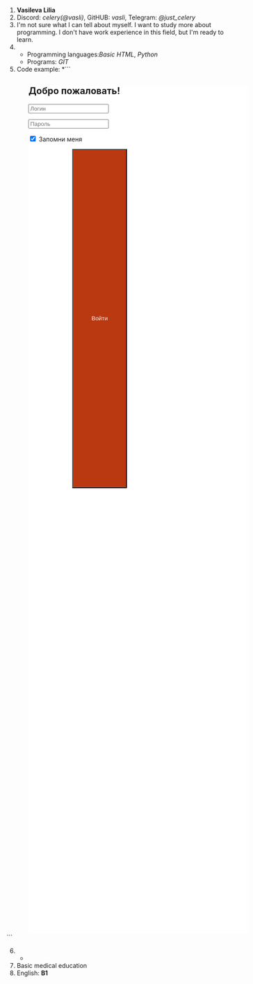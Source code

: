 1. **Vasileva Lilia**
2. Discord: *celery(@vasli)*, GitHUB: *vasli*, Telegram: *@just_celery*
3. I'm not sure what I can tell about myself. I want to study more about programming. I don't have work experience in this field, but I'm ready to learn. 
4. * Programming languages:*Basic  HTML*, *Python*
    * Programs: *GIT*
5. Code example:
*```<!DOCTYPE html>
<html>
    <head>
        <meta charset="UTF-8">
        <title>Форма для входа</title>
        <style>
           .vhod {
            background-color: rgb(187, 57, 17);
            color: rgb(245, 243, 238);
            width: 25% ;
            height: 20%;
            position: relative;
            left: 20%;
           } 
           .wind {
               min-height: 50%;
               min-width: 40%;
               position: relative;
               left: 10%;
               border: rgb(248, 141, 0);
               background-color: white;
           }
        </style>
    </head>
    <body>
        <form action="/example/handler.php">
        <div class="wind"> 
            <h2>Добро пожаловать!</h2>
            <p><input name="login" placeholder="Логин"></p>
            <p><input type="password" name="pass" placeholder="Пароль"></p>
            <p><input type="checkbox" checked name="remember"> Запомни меня</p>
            <p><button class="vhod"> Войти </button></p>
        </div>
    </body>
</html>```

6. -
7. Basic medical education
8. English: **B1**